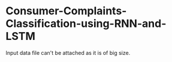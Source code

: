 # Consumer-Complaints-Classification-using-RNN-and-LSTM

Input data file can't be attached as it is of big size.
